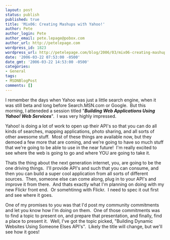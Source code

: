 ```yaml
---
layout: post
status: publish
published: true
title: 'Mix06: Creating Mashups with Yahoo!'
author: Pete
author_login: Pete
author_email: pete.lepage@pobox.com
author_url: http://petelepage.com
wordpress_id: 1823
wordpress_url: http://petelepage.com/blog/2006/03/mix06-creating-mashups-with-yahoo/
date: '2006-03-22 07:53:00 -0500'
date_gmt: '2006-03-22 14:53:00 -0500'
categories:
- General
tags:
- MSDNBlogPost
comments: []
---
```

<p>I remember the days when Yahoo was just a little search engine, when it was still beta and long before Search.MSN.com or Google.&nbsp; But this morning, I atteneded a session titled "<strong><em>Building Web Applications Using Yahoo! Web Services</em></strong>".&nbsp; I was very highly impressed.</p>
<p>Yahoo! is doing a lot of work to open up their API's so that you can do all kinds of searches, mapping applications, photo sharing, and all sorts of other awesome stuff.&nbsp; Most of these things are available now, but they demoed a few more that are coming, and we're going to have so much stuff that we're going to be able to use in the near future!&nbsp; I'm really excited to see where the web is going to go and where YOU are going to take it.</p>
<p>Thats the thing about the next generation internet, you, are going to be the one driving things.&nbsp; I'll provide API's and such that you can consume, and then you can build a super cool application from all sorts of different sources.&nbsp; Then, someone else can come along, plug in to your API's and improve it from there.&nbsp; And thats exactly what I'm planning on doing with my new Flickr front end.&nbsp; Or somehtinng with Flickr.&nbsp; I need to spec it out first and see where it goes.&nbsp; </p>
<p>One of my promises to you was that I'd post my community commitments and let you know how I'm doing on them.&nbsp; One of those commitments was to find a topic to present on, and prepare that presentation, and finally, find a place to present it.&nbsp; Well, I've got the topic picked, "Building Dynamic Websites Using Someone Elses API's".&nbsp; Likely the title will change, but we'll see how it goes!</p>
<p>&nbsp;</p>
